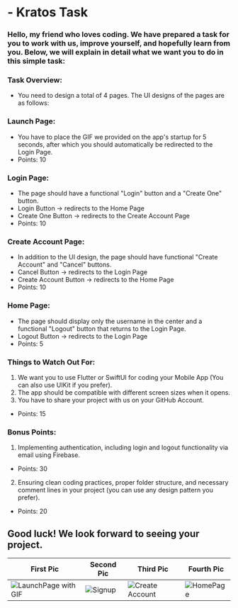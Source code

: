 # - Kratos Task

### Hello, my friend who loves coding. We have prepared a task for you to work with us, improve yourself, and hopefully learn from you. Below, we will explain in detail what we want you to do in this simple task:






### Task Overview:
- You need to design a total of 4 pages. The UI designs of the pages are as follows:

### Launch Page:
- You have to place the GIF we provided on the app's startup for 5 seconds, after which you should automatically be redirected to the Login Page.
- Points: 10

### Login Page:
- The page should have a functional "Login" button and a "Create One" button.
- Login Button           → redirects to the Home Page
- Create One Button → redirects to the Create Account Page
- Points: 10

### Create Account Page:
- In addition to the UI design, the page should have functional "Create Account" and "Cancel" buttons.
- Cancel Button                → redirects to the Login Page
- Create Account Button → redirects to the Home Page
- Points: 10

### Home Page:
- The page should display only the username in the center and a functional "Logout" button that returns to the Login Page.
- Logout Button → redirects to the Login Page
- Points: 5

### Things to Watch Out For:
1) We want you to use Flutter or SwiftUI for coding your Mobile App (You can also use UIKit if you prefer).
2) The app should be compatible with different screen sizes when it opens.
3) You have to share your project with us on your GitHub Account.
- Points: 15


### Bonus Points:
1) Implementing authentication, including login and logout functionality via email using Firebase.
- Points: 30
2) Ensuring clean coding practices, proper folder structure, and necessary comment lines in your project (you can use any design pattern you prefer).
- Points: 20


## Good luck! We look forward to seeing your project.


| First Pic                           | Second Pic                          | Third Pic                           | Fourth Pic                           |
| ----------------------------------- | ----------------------------------- | ----------------------------------- | ----------------------------------- |
| ![LaunchPage with GIF](https://github.com/Fukulu/KratosTask/assets/117298913/1691e330-3f93-489b-b2d5-00c8cc825a60) | ![Signup](https://github.com/Fukulu/KratosTask/assets/117298913/24dc4375-47b1-48fd-bb25-2c1b4eb0b002) | ![Create Account](https://github.com/Fukulu/KratosTask/assets/117298913/ded5db3f-9002-4ec2-a383-71cbe67a6b2b) | ![HomePage](https://github.com/Fukulu/KratosTask/assets/117298913/c4d3fcd4-1cfc-40f0-b3bf-8f14b4a3beae) |


